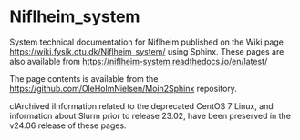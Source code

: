 # Niflheim_system
System technical documentation for Niflheim published on the Wiki page 
https://wiki.fysik.dtu.dk/Niflheim_system/
using Sphinx.
These pages are also available from https://niflheim-system.readthedocs.io/en/latest/

The page contents is available from the https://github.com/OleHolmNielsen/Moin2Sphinx repository.

clArchived iInformation related to the deprecated CentOS 7 Linux, 
and information about Slurm prior to release 23.02, 
have been preserved in the v24.06 release of these pages.
